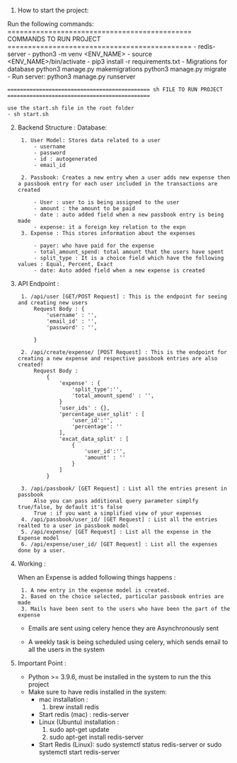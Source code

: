 1. How to start the project:

Run the following commands:
    ============================================= COMMANDS TO RUN PROJECT =============================================
    - redis-server
    - python3 -m venv <ENV_NAME>
    - source <ENV_NAME>/bin/activate
    - pip3 install -r requirements.txt
    - Migrations for database 
        python3 manage.py makemigrations
        python3 manage.py migrate
    - Run server:
        python3 manage.py runserver

    ============================================= sh FILE TO RUN PROJECT =============================================
    
    use the start.sh file in the root folder
    - sh start.sh

2. Backend Structure :
    Database:
   
        1. User Model: Stores data related to a user
            - username
            - password
            - id : autogenerated
            - email_id
        
        2. Passbook: Creates a new entry when a user adds new expense then a passbook entry for each user included in the transactions are created

            - User : user to is being assigned to the user
            - amount : the amount to be paid
            - date : auto added field when a new passbook entry is being made
            - expense: it a foreign key relation to the expn
        3. Expense : This stores information about the expenses

            - payer: who have paid for the expense
            - total_amount_spend: total amount that the users have spent
            - split_type : It is a choice field which have the following values : Equal, Percent, Exact
            - date: Auto added field when a new expense is created

4. API Endpoint :
   
        1. /api/user [GET/POST Request] : This is the endpoint for seeing and creating new users
            Request Body : {
                'username' : '',
                'email_id' : '',
                'password' : '',

            }

        2. /api/create/expense/ [POST Request] : This is the endpoint for creating a new expense and respective passbook entries are also created!
            Request Body : 
                {
                    'expense' : {
                        'split_type':'',
                        'total_amount_spend' : '',
                    }
                    'user_ids' : {},
                    'percentage_user_split' : [
                        'user_id':'',
                        'percentage': ''
                    ],
                    'excat_data_split' : [
                        {
                            'user_id':'',
                            'amount' : ''
                        }
                    ]
                }

        3. /api/passbook/ [GET Request] : List all the entries present in passbook
            Also you can pass additional query parameter simplfy true/false, by default it's false
            True : if you want a simplified view of your expenses 
        4. /api/passbook/user_id/ [GET Request] : List all the entries realted to a user in passbook model
        5. /api/expense/ [GET Request] : List all the expense in the Expense model
        6. /api/expense/user_id/ [GET Request] : List all the expenses done by a user.

6. Working :
   
    When an Expense is added following things happens :
   
        1. A new entry in the expense model is created.
        2. Based on the choice selected, particular passbook entries are made
        3. Mails have been sent to the users who have been the part of the  expense
    
    - Emails are sent using celery hence they are Asynchronously sent

    - A weekly task is being scheduled using celery, which sends email to all the users in the system

8. Important Point :

    - Python >= 3.9.6, must be installed in the system to run the this project
    - Make sure to have redis installed in the system:
        - mac installation : 
            1. brew install redis
        - Start redis (mac) : 
            redis-server
        - Linux (Ubuntu) installation : 
            1. sudo apt-get update 
            2. sudo apt-get install redis-server
        - Start Redis (Linux):
            sudo systemctl status redis-server or sudo systemctl start redis-server

        
